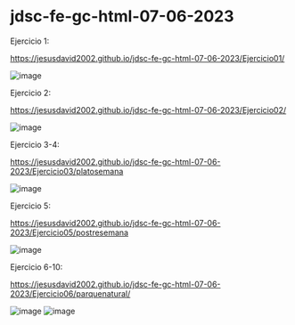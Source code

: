 # jdsc-fe-gc-html-07-06-2023

Ejercicio 1:

https://jesusdavid2002.github.io/jdsc-fe-gc-html-07-06-2023/Ejercicio01/

![image](https://github.com/JesusDavid2002/jdsc-fe-gc-html-07-06-2023/assets/82532848/cabbc16c-bc86-40fa-80bf-e2e53ec6664c)

Ejercicio 2:

https://jesusdavid2002.github.io/jdsc-fe-gc-html-07-06-2023/Ejercicio02/

![image](https://github.com/JesusDavid2002/jdsc-fe-gc-html-07-06-2023/assets/82532848/63144c8e-f3ea-49aa-b5aa-3253549285ea)

Ejercicio 3-4:

https://jesusdavid2002.github.io/jdsc-fe-gc-html-07-06-2023/Ejercicio03/platosemana

![image](https://github.com/JesusDavid2002/jdsc-fe-gc-html-07-06-2023/assets/82532848/9ccd07e5-3225-4f66-baec-464a3c49dab6)

Ejercicio 5:

https://jesusdavid2002.github.io/jdsc-fe-gc-html-07-06-2023/Ejercicio05/postresemana

![image](https://github.com/JesusDavid2002/jdsc-fe-gc-html-07-06-2023/assets/82532848/eb06e2a9-7c08-4ee2-aa59-d808abe37224)

Ejercicio 6-10: 

https://jesusdavid2002.github.io/jdsc-fe-gc-html-07-06-2023/Ejercicio06/parquenatural/

![image](https://github.com/JesusDavid2002/jdsc-fe-gc-html-07-06-2023/assets/82532848/a6a52c8e-fb15-41e2-8ce8-c75dc1449284)
![image](https://github.com/JesusDavid2002/jdsc-fe-gc-html-07-06-2023/assets/82532848/bf2f8bce-cd46-4c69-8b55-5d6d81746998)

